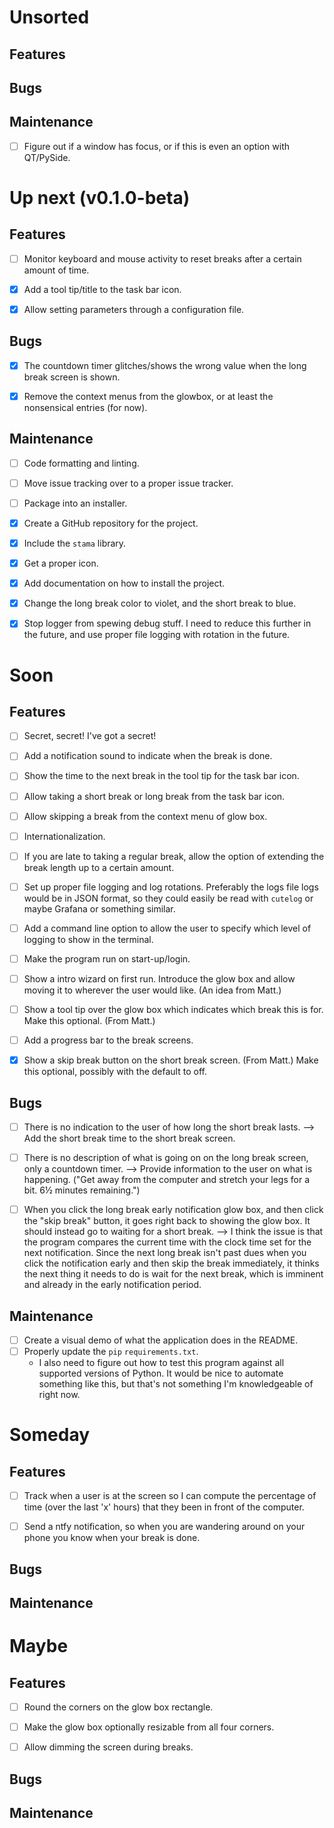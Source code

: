 Unsorted
========================================================================

Features
------------------------------------------------------------------------



Bugs
------------------------------------------------------------------------



Maintenance
------------------------------------------------------------------------

- [ ] Figure out if a window has focus, or if this is even an option
  with QT/PySide.


Up next  (v0.1.0-beta)
========================================================================

Features
------------------------------------------------------------------------

- [ ] Monitor keyboard and mouse activity to reset breaks after a
  certain amount of time.
- [x] Add a tool tip/title to the task bar icon.
- [x] Allow setting parameters through a configuration file.


Bugs
------------------------------------------------------------------------

- [x] The countdown timer glitches/shows the wrong value when the long
  break screen is shown.
- [x] Remove the context menus from the glowbox, or at least the
  nonsensical entries (for now).


Maintenance
------------------------------------------------------------------------

- [ ] Code formatting and linting.
- [ ] Move issue tracking over to a proper issue tracker.
- [ ] Package into an installer.
- [x] Create a GitHub repository for the project.
- [x] Include the `stama` library.
- [x] Get a proper icon.
- [x] Add documentation on how to install the project.
- [x] Change the long break color to violet, and the short break to
  blue.
- [x] Stop logger from spewing debug stuff.  I need to reduce this
  further in the future, and use proper file logging with rotation in
  the future.


Soon
========================================================================

Features
------------------------------------------------------------------------

- [ ] Secret, secret!  I've got a secret!
- [ ] Add a notification sound to indicate when the break is done.
- [ ] Show the time to the next break in the tool tip for the task bar
  icon.
- [ ] Allow taking a short break or long break from the task bar icon.
- [ ] Allow skipping a break from the context menu of glow box.
- [ ] Internationalization.
- [ ] If you are late to taking a regular break, allow the option of
  extending the break length up to a certain amount.
- [ ] Set up proper file logging and log rotations.  Preferably the logs
  file logs would be in JSON format, so they could easily be read with
  `cutelog` or maybe Grafana or something similar.
- [ ] Add a command line option to allow the user to specify which level
  of logging to show in the terminal.
- [ ] Make the program run on start-up/login.
- [ ] Show a intro wizard on first run.  Introduce the glow box and
  allow moving it to wherever the user would like.  (An idea from
  Matt.)
- [ ] Show a tool tip over the glow box which indicates which break this
  is for.  Make this optional.  (From Matt.)
- [ ] Add a progress bar to the break screens.
- [x] Show a skip break button on the short break screen.  (From
  Matt.)  Make this optional, possibly with the default to off.


Bugs
------------------------------------------------------------------------

- [ ] There is no indication to the user of how long the short break
  lasts.  -->  Add the short break time to the short break screen.
- [ ] There is no description of what is going on on the long break
  screen, only a countdown timer.  -->  Provide information to the user
  on what is happening.  ("Get away from the computer and stretch your
  legs for a bit.  6½ minutes remaining.")
- [ ] When you click the long break early notification glow box, and
  then click the "skip break" button, it goes right back to showing the
  glow box.  It should instead go to waiting for a short break.  -->  I
  think the issue is that the program compares the current time with the
  clock time set for the next notification.  Since the next long break
  isn't past dues when you click the notification early and then skip
  the break immediately, it thinks the next thing it needs to do is
  wait for the next break, which is imminent and already in the early
  notification period.


Maintenance
------------------------------------------------------------------------

- [ ] Create a visual demo of what the application does in the README.
- [ ] Properly update the `pip` `requirements.txt`.
	- I also need to figure out how to test this program against all
	  supported versions of Python.  It would be nice to automate
	  something like this, but that's not something I'm knowledgeable of
	  right now.


Someday
========================================================================

Features
------------------------------------------------------------------------

- [ ] Track when a user is at the screen so I can compute the percentage
  of time (over the last 'x' hours) that they been in front of the
  computer.
- [ ] Send a ntfy notification, so when you are wandering around on your
  phone you know when your break is done.


Bugs
------------------------------------------------------------------------



Maintenance
------------------------------------------------------------------------



Maybe
========================================================================

Features
------------------------------------------------------------------------

- [ ] Round the corners on the glow box rectangle.
- [ ] Make the glow box optionally resizable from all four corners.
- [ ] Allow dimming the screen during breaks.


Bugs
------------------------------------------------------------------------



Maintenance
------------------------------------------------------------------------



